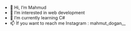 - 👋 Hi, I’m Mahmud
- 👀 I’m interested in web development
- 🌱 I’m currently learning C#
- 📫 İf you want to reach me Instagram : mahmut_dogan__
